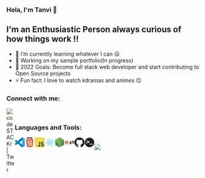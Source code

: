 ### Hola, I'm Tanvi 👋 

## I'm an Enthusiastic Person always curious of how things work !!

- 🌱 I’m currently learning whatever I can 😜 
- 💫 Working on my sample portfolio(In progress)
- 🥅 2022 Goals: Become full stack web developer and start contributing to Open Source projects
- ⚡ Fun fact: I love to watch kdramas and animes 🙃

### Connect with me:

<a href="https://twitter.com/TanviSh70149225">
 <img align="left" alt="codeSTACKr | Twitter" width="22px" src="https://cdn.jsdelivr.net/npm/simple-icons@v3/icons/twitter.svg" />
    
</a>
<br />


### Languages and Tools:

<img align="left" alt="Visual Studio Code" width="26px" src="https://raw.githubusercontent.com/github/explore/80688e429a7d4ef2fca1e82350fe8e3517d3494d/topics/visual-studio-code/visual-studio-code.png" />
<img align="left" alt="HTML5" width="26px" src="https://raw.githubusercontent.com/github/explore/80688e429a7d4ef2fca1e82350fe8e3517d3494d/topics/html/html.png" />
<img align="left" alt="JavaScript" width="26px" src="https://raw.githubusercontent.com/github/explore/80688e429a7d4ef2fca1e82350fe8e3517d3494d/topics/javascript/javascript.png" />
<img align="left" alt="React" width="26px" src="https://raw.githubusercontent.com/github/explore/80688e429a7d4ef2fca1e82350fe8e3517d3494d/topics/react/react.png" />
<img align="left" alt="Node.js" width="26px" src="https://raw.githubusercontent.com/github/explore/80688e429a7d4ef2fca1e82350fe8e3517d3494d/topics/nodejs/nodejs.png" />
<img align="left" alt="Git" width="26px" src="https://raw.githubusercontent.com/github/explore/80688e429a7d4ef2fca1e82350fe8e3517d3494d/topics/git/git.png" />
<img align="left" alt="GitHub" width="26px" src="https://raw.githubusercontent.com/github/explore/78df643247d429f6cc873026c0622819ad797942/topics/github/github.png" />
<img align="left" alt="Terminal" width="26px" src="https://raw.githubusercontent.com/github/explore/80688e429a7d4ef2fca1e82350fe8e3517d3494d/topics/terminal/terminal.png" />

<br />


<img src ="https://github-readme-stats.vercel.app/api?username=tanvi1110&&show_icons=true&title_color=ffffff&icon_color=bb2acf&text_color=daf7dc&bg_color=151515"/>


